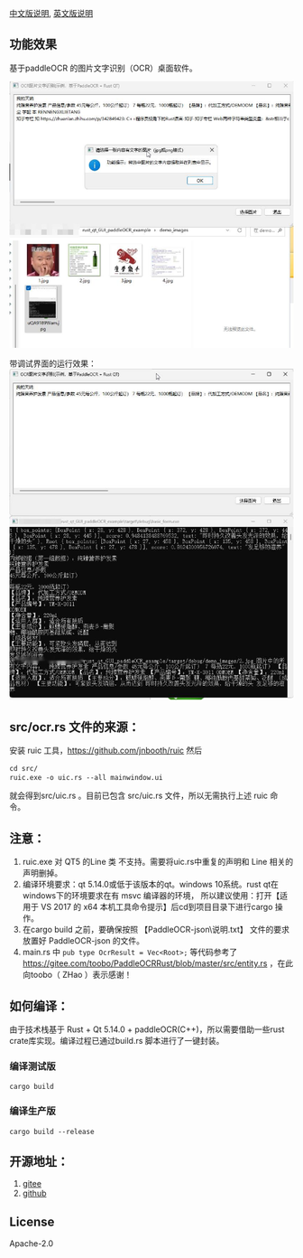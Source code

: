 [中文版说明](README.md), [英文版说明](README.en.md)
## 功能效果
基于paddleOCR 的图片文字识别（OCR）桌面软件。

![](demo_images/VmwZEEkuPG.jpg)

带调试界面的运行效果：
![](demo_images/uQA9189Wam.jpg)


## src/ocr.rs  文件的来源：

安装 ruic 工具，https://github.com/jnbooth/ruic
然后
```
cd src/
ruic.exe -o uic.rs --all mainwindow.ui
```
就会得到src/uic.rs 。目前已包含 src/uic.rs 文件，所以无需执行上述 ruic 命令。


## 注意： 
1. ruic.exe 对 QT5 的Line 类 不支持。需要将uic.rs中重复的声明和 Line 相关的声明删掉。
2. 编译环境要求：qt 5.14.0或低于该版本的qt。windows 10系统。rust qt在windows下的环境要求在有 msvc 编译器的环境，
所以建议使用：打开【适用于 VS 2017 的 x64 本机工具命令提示】后cd到项目目录下进行cargo 操作。
3. 在cargo build 之前，要确保按照 【PaddleOCR-json\说明.txt】 文件的要求放置好  PaddleOCR-json 的文件。
4. main.rs 中 `pub type OcrResult = Vec<Root>;` 等代码参考了 https://gitee.com/toobo/PaddleOCRRust/blob/master/src/entity.rs ，在此向toobo（ ZHao ）表示感谢！



## 如何编译：
由于技术栈基于 Rust + Qt 5.14.0 + paddleOCR(C++)，所以需要借助一些rust crate库实现。编译过程已通过build.rs 脚本进行了一键封装。
### 编译测试版
```
cargo build
```

### 编译生产版
```
cargo build --release
```

## 开源地址：
1. [gitee](https://gitee.com/kjpioo2006/rust_qt_gui_paddle_ocr_example)
2. [github](https://gitee.com/kerneltravel/rust_qt_gui_paddle_ocr_example)

## License
Apache-2.0